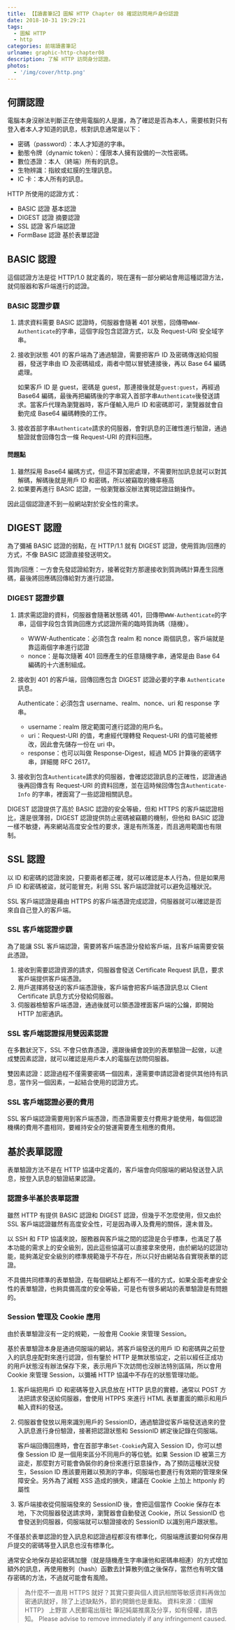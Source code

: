 ```yaml
---
title: 【【讀書筆記】圖解 HTTP Chapter 08 確認訪問用戶身份認證
date: 2018-10-31 19:29:21
tags:
  - 圖解 HTTP
  - http
categories: 前端讀書筆記
urlname: graphic-http-chapter08
description: 了解 HTTP 訪問身分認證。
photos:
  - '/img/cover/http.png'
---
```


<!--more-->

## 何謂認證

電腦本身沒辦法判斷正在使用電腦的人是誰，為了確認是否為本人，需要核對只有登入者本人才知道的訊息，核對訊息通常是以下：

- 密碼（password）：本人才知道的字串。
- 動態令牌（dynamic token）：僅限本人擁有設備的一次性密碼。
- 數位憑證：本人（終端）所有的訊息。
- 生物辨識：指紋或虹膜的生理訊息。
- IC 卡：本人所有的訊息。

HTTP 所使用的認證方式：

- BASIC 認證 基本認證
- DIGEST 認證 摘要認證
- SSL 認證 客戶端認證
- FormBase 認證 基於表單認證

## BASIC 認證

這個認證方法是從 HTTP/1.0 就定義的，現在還有一部分網站會用這種認證方法，就伺服器和客戶端進行的認證。

### BASIC 認證步驟

1. 請求資料需要 BASIC 認證時，伺服器會隨著 401 狀態，回傳帶`WWW-Authenticate`的字串，這個字段包含認證方式，以及 Request-URI 安全域字串。
2. 接收到狀態 401 的客戶端為了通過驗證，需要把客戶 ID 及密碼傳送給伺服器，發送字串由 ID 及密碼組成，兩者中間以冒號連接後，再以 Base 64 編碼處理。

   如果客戶 ID 是 guest，密碼是 guest，那連接後就是`guest:guest`，再經過 Base64 編碼，最後再把編碼後的字串寫入首部字串`Authenticate`後發送請求。當客戶代理為瀏覽器時，客戶僅輸入用戶 ID 和密碼即可，瀏覽器就會自動完成 Base64 編碼轉換的工作。

3. 接收首部字串`Authenticate`請求的伺服器，會對訊息的正確性進行驗證，通過驗證就會回傳包含一條 Request-URI 的資料回應。

#### 問題點

1. 雖然採用 Base64 編碼方式，但這不算加密處理，不需要附加訊息就可以對其解碼，解碼後就是用戶 ID 和密碼，所以被竊取的機率極高
2. 如果要再進行 BASIC 認證，一般瀏覽器沒辦法實現認證註銷操作。

因此這個認證達不到一般網站對於安全性的需求。

## DIGEST 認證

為了彌補 BASIC 認證的弱點，在 HTTP/1.1 就有 DIGEST 認證，使用質詢/回應的方式，不像 BASIC 認證直接發送明文。

質詢/回應：一方會先發認證給對方，接著從對方那邊接收到質詢碼計算產生回應碼，最後將回應碼回傳給對方進行認證。

### DIGEST 認證步驟

1. 請求需認證的資料，伺服器會隨著狀態碼 401，回傳帶`WWW-Authenticate`的字串，這個字段包含質詢回應方式認證所需的臨時質詢碼（隨機）。
   - WWW-Authenticate：必須包含 realm 和 nonce 兩個訊息，客戶端就是靠這兩個字串進行認證
   - nonce：是每次隨著 401 回應產生的任意隨機字串，通常是由 Base 64 編碼的十六進制組成。
2. 接收到 401 的客戶端，回傳回應包含 DIGEST 認證必要的字串 `Authenticate` 訊息。

   Authenticate：必須包含 username、realm、nonce、uri 和 response 字串。

   - username：realm 限定範圍可進行認證的用戶名。
   - uri：Request-URI 的值，考慮經代理轉發 Request-URI 的值可能被修改，因此會先儲存一份在 uri 中。
   - response：也可以叫做 Response-Digest，經過 MD5 計算後的密碼字串，詳細閱 RFC 2617。

3. 接收到包含`Authenticate`請求的伺服器，會確認認證訊息的正確性，認證通過後再回傳含有 Request-URI 的資料回應，並在這時候回傳包含`Authenticate-Info` 的字串，裡面寫了一些認證相關訊息。

DIGEST 認證提供了高於 BASIC 認證的安全等級，但和 HTTPS 的客戶端認證相比，還是很薄弱，DIGEST 認證提供防止密碼被竊聽的機制，但他和 BASIC 認證一樣不敏捷，再來網站高度安全性的要求，還是有所落差，而且適用範圍也有限制。

## SSL 認證

以 ID 和密碼的認證來說，只要兩者都正確，就可以確認是本人行為，但是如果用戶 ID 和密碼被盜，就可能冒充，利用 SSL 客戶端認證就可以避免這種狀況。

SSL 客戶端認證是藉由 HTTPS 的客戶端憑證完成認證，伺服器就可以確認是否來自自己登入的客戶端。

### SSL 客戶端認證步驟

為了能讓 SSL 客戶端認證，需要將客戶端憑證分發給客戶端，且客戶端需要安裝此憑證。

1. 接收到需要認證資源的請求，伺服器會發送 Certificate Request 訊息，要求客戶端提供客戶端憑證。
2. 用戶選擇將發送的客戶端憑證後，客戶端會把客戶端憑證訊息以 Client Certificate 訊息方式分發給伺服器。
3. 伺服器檢驗客戶端憑證，通過後就可以領憑證裡面客戶端的公鑰，即開始 HTTP 加密通訊。

### SSL 客戶端認證採用雙因素認證

在多數狀況下，SSL 不會只依靠憑證，還跟後續會說到的表單驗證一起做，以達成雙因素認證，就可以確認是用戶本人的電腦在訪問伺服器。

雙因素認證：認證過程不僅需要密碼一個因素，還需要申請認證者提供其他持有訊息，當作另一個因素，一起結合使用的認證方式。

### SSL 客戶端認證必要的費用

SSL 客戶端認證需要用到客戶端憑證，而憑證需要支付費用才能使用，每個認證機構的費用不盡相同，要維持安全的營運需要產生相應的費用。

## 基於表單認證

表單驗證方法不是在 HTTP 協議中定義的，客戶端會向伺服端的網站發送登入訊息，按登入訊息的驗證結果認證。

### 認證多半基於表單認證

雖然 HTTP 有提供 BASIC 認證和 DIGEST 認證，但幾乎不怎麼使用，但又由於 SSL 客戶端認證雖然有高度安全性，可是因為導入及費用的關係，還未普及。

以 SSH 和 FTP 協議來說，服務器與客戶端之間的認證是合乎標準，也滿足了基本功能的需求上的安全級別，因此這些協議可以直接拿來使用，由於網站的認證功能，能夠滿足安全級別的標準規範幾乎不存在，所以只好由網站各自實現表單的認證。

不具備共同標準的表單驗證，在每個網站上都有不一樣的方式，如果全面考慮安全性的表單驗證，也夠具備高度的安全等級，可是也有很多網站的表單驗證是有問題的。

### Session 管理及 Cookie 應用

由於表單驗證沒有一定的規範，一般會用 Cookie 來管理 Session。

基於表單驗證本身是通過伺服端的網站，將客戶端發送的用戶 ID 和密碼與之前登入的訊息座配對來進行認證，但有鑒於 HTTP 是無狀態協定，之前以經任正成功的用戶狀態沒有辦法保存下來，表示用戶下次訪問也沒辦法特別區隔，所以會用 Cookie 來管理 Session，以彌補 HTTP 協議中不存在的狀態管理功能。

1. 客戶端把用戶 ID 和密碼等登入訊息放在 HTTP 訊息的實體，通常以 POST 方法把請求發送給伺服器，會使用 HTPPS 來進行 HTML 表單畫面的顯示和用戶輸入資料的發送。
2. 伺服器會發放以用來識別用戶的 SessionID，通過驗證從客戶端發送過來的登入訊息進行身份驗證，接著把認證狀態和 SessionID 綁定後記錄在伺服端。

   客戶端回傳回應時，會在首部字串`Set-Cookie`內寫入 Session ID，你可以想像 Session ID 是一個用來區分不同用戶的等位號。如果 Session ID 被第三方盜走，那麼對方可能會偽裝你的身份來進行惡意操作，為了預防這種狀況發生，Session ID 應該要用難以預測的字串，伺服端也要進行有效期的管理來保障安全。另外為了減輕 XSS 造成的損失，建議在 Cookie 上加上 httponly 的屬性

3. 客戶端接收從伺服端發來的 SessionID 後，會把這個當作 Cookie 保存在本地，下次伺服器發送請求時，瀏覽器會自動發送 Cookie，所以 SessionID 也會發送到伺服器，伺服端就可以驗證接收的 SessionID 以識別用戶跟狀態。

不僅基於表單認證的登入訊息和認證過程都沒有標準化，伺服端應該要如何保存用戶提交的密碼等登入訊息也沒有標準化。

通常安全地保存是給密碼加鹽（就是隨機產生字串讓他和密碼串相連）的方式增加額外的訊息，再使用散列（hash）函數去計算散列值之後保存，當然也有明文儲存密碼的方法，不過就可能會有風險。

> 為什麼不一直用 HTTPS 就好？其實只要與個人資訊相關等敏感資料再做加密通訊就好，除了上述缺點外，節約開銷也是重點。
> 資料來源：《圖解 HTTP》 上野宣 人民郵電出版社
> 筆記純屬推廣及分享，如有侵權，請告知。
> Please advise to remove immediately if any infringement caused.
